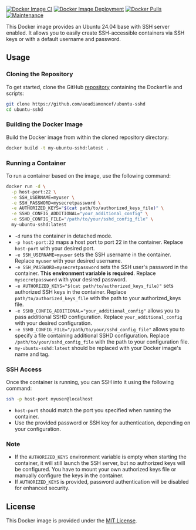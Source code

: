 [![Docker Image CI](https://github.com/aoudiamoncef/ubuntu-sshd/actions/workflows/ci.yml/badge.svg)](https://github.com/aoudiamoncef/ubuntu-sshd/actions/workflows/ci.yml)
[![Docker Image Deployment](https://github.com/aoudiamoncef/ubuntu-sshd/actions/workflows/cd.yml/badge.svg)](https://github.com/aoudiamoncef/ubuntu-sshd/actions/workflows/cd.yml)
[![Docker Pulls](https://img.shields.io/docker/pulls/aoudiamoncef/ubuntu-sshd.svg)](https://hub.docker.com/r/aoudiamoncef/ubuntu-sshd)
[![Maintenance](https://img.shields.io/badge/Maintained-Yes-green.svg)](https://github.com/aoudiamoncef/ubuntu-sshd)

This Docker image provides an Ubuntu 24.04 base with SSH server enabled. It allows you to easily create SSH-accessible containers via SSH keys or with a default username and password.

## Usage

### Cloning the Repository

To get started, clone the GitHub [repository](https://github.com/aoudiamoncef/ubuntu-sshd) containing the Dockerfile and
scripts:

```bash
git clone https://github.com/aoudiamoncef/ubuntu-sshd
cd ubuntu-sshd
```

### Building the Docker Image

Build the Docker image from within the cloned repository directory:

```bash
docker build -t my-ubuntu-sshd:latest .
```

### Running a Container

To run a container based on the image, use the following command:

```bash
docker run -d \
  -p host-port:22 \
  -e SSH_USERNAME=myuser \
  -e SSH_PASSWORD=mysecretpassword \
  -e AUTHORIZED_KEYS="$(cat path/to/authorized_keys_file)" \
  -e SSHD_CONFIG_ADDITIONAL="your_additional_config" \
  -e SSHD_CONFIG_FILE="/path/to/your/sshd_config_file" \
  my-ubuntu-sshd:latest
```

- `-d` runs the container in detached mode.
- `-p host-port:22` maps a host port to port 22 in the container. Replace `host-port` with your desired port.
- `-e SSH_USERNAME=myuser` sets the SSH username in the container. Replace `myuser` with your desired username.
- `-e SSH_PASSWORD=mysecretpassword` sets the SSH user's password in the container. **This environment variable is
  required**. Replace `mysecretpassword` with your desired password.
- `-e AUTHORIZED_KEYS="$(cat path/to/authorized_keys_file)"` sets authorized SSH keys in the container. Replace `path/to/authorized_keys_file` with the path to your authorized_keys file.
- `-e SSHD_CONFIG_ADDITIONAL="your_additional_config"` allows you to pass additional SSHD configuration. Replace
  `your_additional_config` with your desired configuration.
- `-e SSHD_CONFIG_FILE="/path/to/your/sshd_config_file"` allows you to specify a file containing additional SSHD
  configuration. Replace `/path/to/your/sshd_config_file` with the path to your configuration file.
- `my-ubuntu-sshd:latest` should be replaced with your Docker image's name and tag.

### SSH Access

Once the container is running, you can SSH into it using the following command:

```bash
ssh -p host-port myuser@localhost
```

- `host-port` should match the port you specified when running the container.
- Use the provided password or SSH key for authentication, depending on your configuration.

### Note

- If the `AUTHORIZED_KEYS` environment variable is empty when starting the container, it will still launch the SSH server, but no authorized keys will be configured. You have to mount your own authorized keys file or manually configure the keys in the container.
- If `AUTHORIZED_KEYS` is provided, password authentication will be disabled for enhanced security.

## License

This Docker image is provided under the [MIT License](LICENSE).
